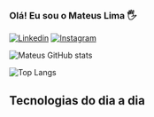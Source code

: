 
### Olá! Eu sou o Mateus Lima 🖐

[![Linkedin](https://img.shields.io/badge/LinkedIn-0077B5?style=for-the-badge&logo=linkedin&logoColor=white)](http://linkedin.com/in/mateuslima2005/)
[![Instagram](https://img.shields.io/badge/Instagram-E4405F?style=for-the-badge&logo=instagram&logoColor=white)](https://www.instagram.com/eumateusl_/)

![Mateus GitHub stats](https://github-readme-stats.vercel.app/api?username=teuslp&show_icons=true&theme=dracula)

![Top Langs](https://github-readme-stats.vercel.app/api/top-langs/?username=teuslp&layout=compact)

## Tecnologias do dia a dia

<div style="display: inline_block"></br>
   <img align="center" alt="" src="https://img.shields.io/badge/Java-ED8B00?style=for-the-badge&logo=openjdk&logoColor=white">
    <img align="center" alt="" src="https://img.shields.io/badge/Python-14354C?style=for-the-badge&logo=python&logoColor=white">
    <img align="center" alt="" src="https://img.shields.io/badge/React-20232A?style=for-the-badge&logo=react&logoColor=61DAFB">
    <img align="center" alt="" src="https://img.shields.io/badge/MySQL-00000F?style=for-the-badge&logo=mysql&logoColor=white">
    <img align="center" alt="" src="https://img.shields.io/badge/HTML5-E34F26?style=for-the-badge&logo=html5&logoColor=white">
    <img align="center" alt="" src="https://img.shields.io/badge/CSS3-1572B6?style=for-the-badge&logo=css3&logoColor=white">
</div>
